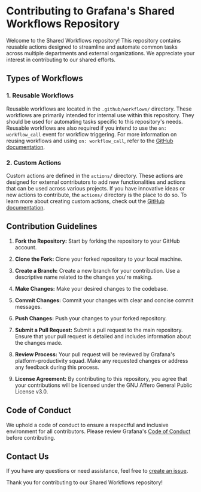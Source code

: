 # Contributing to Grafana's Shared Workflows Repository

Welcome to the Shared Workflows repository! This repository contains reusable actions designed to streamline and automate common tasks across multiple departments and external organizations. We appreciate your interest in contributing to our shared efforts.

## Types of Workflows

### 1. Reusable Workflows
Reusable workflows are located in the `.github/workflows/` directory. These workflows are primarily intended for internal use within this repository. They should be used for automating tasks specific to this repository's needs. Reusable workflows are also required if you intend to use the `on: workflow_call` event for workflow triggering. For more information on reusing workflows and using `on: workflow_call`, refer to the [GitHub documentation](https://docs.github.com/en/actions/using-workflows/reusing-workflows).

### 2. Custom Actions
Custom actions are defined in the `actions/` directory. These actions are designed for external contributors to add new functionalities and actions that can be used across various projects. If you have innovative ideas or new actions to contribute, the `actions/` directory is the place to do so. To learn more about creating custom actions, check out the [GitHub documentation](https://docs.github.com/en/actions/creating-actions/about-custom-actions).

## Contribution Guidelines

1. **Fork the Repository:** Start by forking the repository to your GitHub account.

2. **Clone the Fork:** Clone your forked repository to your local machine.

3. **Create a Branch:** Create a new branch for your contribution. Use a descriptive name related to the changes you're making.

4. **Make Changes:** Make your desired changes to the codebase.

5. **Commit Changes:** Commit your changes with clear and concise commit messages.

6. **Push Changes:** Push your changes to your forked repository.

7. **Submit a Pull Request:** Submit a pull request to the main repository. Ensure that your pull request is detailed and includes information about the changes made.

8. **Review Process:** Your pull request will be reviewed by Grafana's platform-productivity squad. Make any requested changes or address any feedback during this process.

9. **License Agreement:** By contributing to this repository, you agree that your contributions will be licensed under the GNU Affero General Public License v3.0.

## Code of Conduct

We uphold a code of conduct to ensure a respectful and inclusive environment for all contributors. Please review Grafana's [Code of Conduct](https://github.com/grafana/grafana/blob/main/CODE_OF_CONDUCT.md) before contributing.

## Contact Us

If you have any questions or need assistance, feel free to [create an issue](https://github.com/grafana/shared-workflows/issues).

Thank you for contributing to our Shared Workflows repository!
